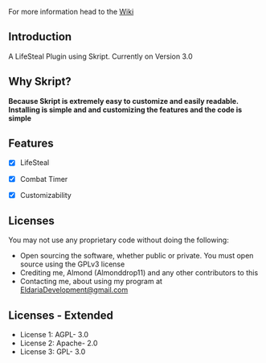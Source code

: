 
For more information head to the [Wiki](https://github.com/EldariaDevelopment/Skript-LifeSteal/wiki)
## Introduction

A LifeSteal Plugin using Skript. Currently on Version 3.0  

## Why Skript?  
**Because Skript is extremely easy to customize and easily readable.**  
**Installing is simple and and customizing the features and the code is simple**

## Features

- [x] LifeSteal
- [x] Combat Timer
- [x] Customizability 


## Licenses 
You may not use any proprietary code without doing the following:

* Open sourcing the software, whether public or private. You must open source using the GPLv3 license
* Crediting me, Almond (Almonddrop11) and any other contributors to this
* Contacting me, about using my program at EldariaDevelopment@gmail.com

## Licenses -  Extended

* License 1: AGPL- 3.0
* License 2: Apache- 2.0
* License 3: GPL- 3.0
